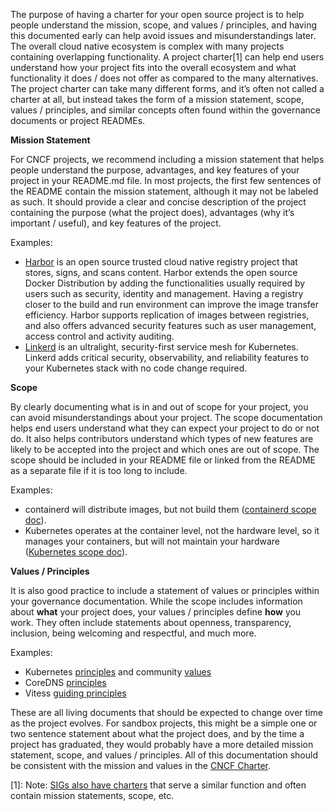 The purpose of having a charter for your open source project is to help people
understand the mission, scope, and values / principles, and having this
documented early can help avoid issues and misunderstandings later. The overall
cloud native ecosystem is complex with many projects containing overlapping
functionality. A project charter[1] can help end users understand how your project
fits into the overall ecosystem and what functionality it does / does not offer
as compared to the many alternatives. The project charter can take many
different forms, and it’s often not called a charter at all, but instead takes
the form of a mission statement, scope, values / principles, and similar
concepts often found within the governance documents or project READMEs.

**Mission Statement**

For CNCF projects, we recommend including a mission statement that helps people
understand the purpose, advantages, and key features of your project in your
README.md file. In most projects, the first few sentences of the README contain
the mission statement, although it may not be labeled as such. It should provide
a clear and concise description of the project containing the purpose (what the
project does), advantages (why it’s important / useful), and key features of the
project.

Examples:

*   [Harbor](https://github.com/goharbor/harbor) is an open source trusted cloud
    native registry project that stores, signs, and scans content. Harbor
    extends the open source Docker Distribution by adding the functionalities
    usually required by users such as security, identity and management. Having
    a registry closer to the build and run environment can improve the image
    transfer efficiency. Harbor supports replication of images between
    registries, and also offers advanced security features such as user
    management, access control and activity auditing.
*   [Linkerd](https://github.com/linkerd/linkerd2) is an ultralight,
    security-first service mesh for Kubernetes. Linkerd adds critical security,
    observability, and reliability features to your Kubernetes stack with no
    code change required.

**Scope**

By clearly documenting what is in and out of scope for your project, you can
avoid misunderstandings about your project. The scope documentation helps end
users understand what they can expect your project to do or not do. It also
helps contributors understand which types of new features are likely to be
accepted into the project and which ones are out of scope. The scope should be
included in your README file or linked from the README as a separate file if it
is too long to include.

Examples:

*   containerd will distribute images, but not build them ([containerd scope
   doc](https://github.com/containerd/containerd/blob/master/SCOPE.md)).
*   Kubernetes operates at the container level, not the hardware level, so it
    manages your containers, but will not maintain your hardware ([Kubernetes
    scope
    doc](https://kubernetes.io/docs/concepts/overview/what-is-kubernetes/)).

**Values / Principles**

It is also good practice to include a statement of values or principles within
your governance documentation. While the scope includes information about
**what** your project does, your values / principles define **how** you work.
They often include statements about openness, transparency, inclusion, being
welcoming and respectful, and much more. 

Examples:

*   Kubernetes [principles](https://github.com/kubernetes/community/blob/master/governance.md)
    and community [values](https://github.com/kubernetes/community/blob/master/values.md)
*   CoreDNS [principles](https://github.com/coredns/coredns/blob/master/GOVERNANCE.md)
*   Vitess [guiding principles](https://github.com/vitessio/vitess/blob/master/GUIDING_PRINCIPLES.md)

These are all living documents that should be expected to change over time as
the project evolves. For sandbox projects, this might be a simple one or two
sentence statement about what the project does, and by the time a project has
graduated, they would probably have a more detailed mission statement, scope,
and values / principles. All of this documentation should be consistent with the
mission and values in the [CNCF
Charter](https://github.com/cncf/foundation/blob/master/charter.md).

[1]: Note: [SIGs also have charters](https://github.com/cncf/sig-contributor-strategy) 
      that serve a similar function and often contain mission statements, scope, etc. 
